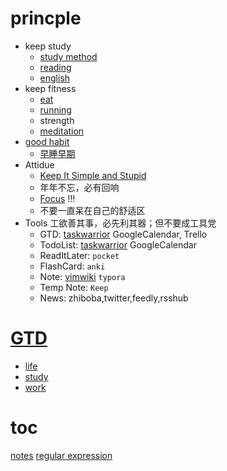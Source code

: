 # princple
  * keep study
    * [study method](study-method)
    * [reading](reading)
    * [english](english)
  * keep fitness
    * [eat](eat)
    * [running](running)
    * strength
    * [meditation](meditation)
  * [good habit](habit)
    * [早睡早期](早睡早期)
  * Attidue
    * [Keep It Simple and Stupid](KISS)
    * 年年不忘，必有回响
    * [Focus](Focus) !!!
    * 不要一直呆在自己的舒适区
  * Tools
    工欲善其事，必先利其器；但不要成工具党
    * GTD: [taskwarrior](taskwarrior) GoogleCalendar, Trello
    * TodoList: [taskwarrior](taskwarrior) GoogleCalendar
    * ReadItLater: `pocket`
    * FlashCard: `anki`
    * Note: [vimwiki](vimwiki) `typora`
    * Temp Note: `Keep`
    * News: zhiboba,twitter,feedly,rsshub

# [GTD](GTD)
  * [life](life)
  * [study](study)
  * [work](work)

# toc
  [notes](notes)
  [regular expression](regular-expression)
  
  
